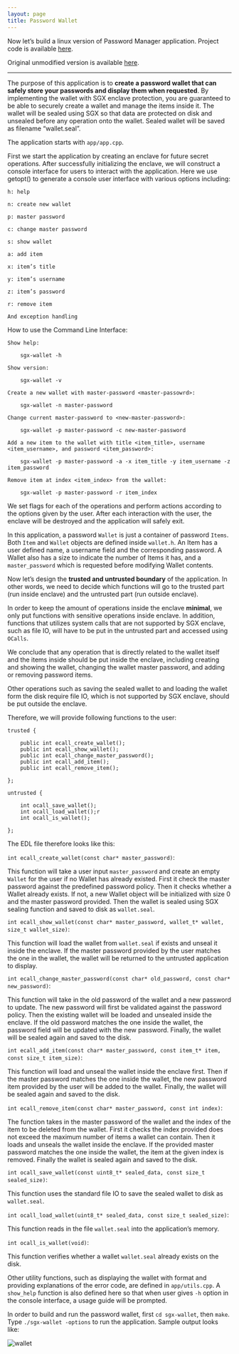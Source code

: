```yaml
---
layout: page
title: Password Wallet
---
```


Now let’s build a linux version of Password Manager application. Project code is available [here](https://github.com/sangfansh/SGX101_sample_code).

Original unmodified version is available [here](https://github.com/asonnino/sgx-wallet).

----

The purpose of this application is to **create a password wallet that can safely store your passwords and display them when requested**. By implementing the wallet with SGX enclave protection, you are guaranteed to be able to securely create a wallet and manage the items inside it. The wallet will be sealed using SGX so that data are protected on disk and unsealed before any operation onto the wallet. Sealed wallet will be saved as filename “wallet.seal”.

The application starts with `app/app.cpp`.

<script src="https://gist.github.com/sangfansh/0a0a1b03c4f3dca884975a521ba3773c.js"></script>

First we start the application by creating an enclave for future secret operations. After successfully initializing the enclave, we will construct a console interface for users to interact with the application. Here we use getopt() to generate a console user interface with various options including:

```
h: help

n: create new wallet

p: master password

c: change master password

s: show wallet

a: add item

x: item’s title

y: item’s username

z: item’s password

r: remove item

And exception handling
```

How to use the Command Line Interface:

```
Show help:

    sgx-wallet -h

Show version:

    sgx-wallet -v

Create a new wallet with master-password <master-passowrd>:

    sgx-wallet -n master-password

Change current master-password to <new-master-password>:

    sgx-wallet -p master-password -c new-master-password

Add a new item to the wallet with title <item_title>, username <item_username>, and password <item_password>:

    sgx-wallet -p master-password -a -x item_title -y item_username -z item_password

Remove item at index <item_index> from the wallet:

    sgx-wallet -p master-password -r item_index
```

We set flags for each of the operations and perform actions according to the options given by the user. After each interaction with the user, the enclave will be destroyed and the application will safely exit.

In this application, a password `Wallet` is just a container of password `Items`. Both `Item` and `Wallet` objects are defined inside `wallet.h`. An Item has a user defined name, a username field and the corresponding password. A Wallet also has a size to indicate the number of Items it has, and a `master_password` which is requested before modifying Wallet contents.

<script src="https://gist.github.com/sangfansh/496ed4da9dafe89ef340fa714f37bdd6.js"></script>

Now let’s design the **trusted and untrusted boundary** of the application. In other words, we need to decide which functions will go to the trusted part (run inside enclave) and the untrusted part (run outside enclave).

In order to keep the amount of operations inside the enclave **minimal**, we only put functions with sensitive operations inside enclave. In addition, functions that utilizes system calls that are not supported by SGX enclave, such as file IO, will have to be put in the untrusted part and accessed using `OCalls`.

We conclude that any operation that is directly related to the wallet itself and the items inside should be put inside the enclave, including creating and showing the wallet, changing the wallet master password, and adding or removing password items.

Other operations such as saving the sealed wallet to and loading the wallet form the disk require file IO, which is not supported by SGX enclave, should be put outside the enclave.

Therefore, we will provide following functions to the user:

```
trusted {

    public int ecall_create_wallet();
    public int ecall_show_wallet();
    public int ecall_change_master_password();
    public int ecall_add_item();
    public int ecall_remove_item();

};

untrusted {

    int ocall_save_wallet();
    int ocall_load_wallet();r
    int ocall_is_wallet();

};
```

The EDL file therefore looks like this:

<script src="https://gist.github.com/sangfansh/79fa8d6797e4f35b5df2afe6a7794f2a.js"></script>

`int ecall_create_wallet(const char* master_password)`:
<script src="https://gist.github.com/sangfansh/025f2160bbf65b6b4453aca34b55661a.js"></script>

This function will take a user input `master_password` and create an empty `Wallet` for the user if no Wallet has already existed. First it check the master password against the predefined password policy. Then it checks whether a Wallet already exists. If not, a new Wallet object will be initialized with size 0 and the master password provided. Then the wallet is sealed using SGX sealing function and saved to disk as `wallet.seal`.

`int ecall_show_wallet(const char* master_password, wallet_t* wallet, size_t wallet_size)`:
<script src="https://gist.github.com/sangfansh/59f56aa6dcb11da4c89af22de5731094.js"></script>

This function will load the wallet from `wallet.seal` if exists and unseal it inside the enclave. If the master password provided by the user matches the one in the wallet, the wallet will be returned to the untrusted application to display.

`int ecall_change_master_password(const char* old_password, const char* new_password)`:
<script src="https://gist.github.com/sangfansh/2935483b5bf9760fd94648116926df8b.js"></script>

This function will take in the old password of the wallet and a new password to update. The new password will first be validated against the password policy. Then the existing wallet will be loaded and unsealed inside the enclave. If the old password matches the one inside the wallet, the password field will be updated with the new password. Finally, the wallet will be sealed again and saved to the disk.

`int ecall_add_item(const char* master_password, const item_t* item, const size_t item_size)`:
<script src="https://gist.github.com/sangfansh/22f356186a48f8b1e980b7ca6d41e5ad.js"></script>

This function will load and unseal the wallet inside the enclave first. Then if the master password matches the one inside the wallet, the new password item provided by the user will be added to the wallet. Finally, the wallet will be sealed again and saved to the disk.

`int ecall_remove_item(const char* master_password, const int index)`:
<script src="https://gist.github.com/sangfansh/11ce84887033fdb4a85f28f7b6cad6b3.js"></script>

The function takes in the master password of the wallet and the index of the item to be deleted from the wallet. First it checks the index provided does not exceed the maximum number of items a wallet can contain. Then it loads and unseals the wallet inside the enclave. If the provided master password matches the one inside the wallet, the item at the given index is removed. Finally the wallet is sealed again and saved to the disk.

`int ocall_save_wallet(const uint8_t* sealed_data, const size_t sealed_size)`:
<script src="https://gist.github.com/sangfansh/9ee6780c4dcb5d18f9b5e32412dcd0d7.js"></script>

This function uses the standard file IO to save the sealed wallet to disk as `wallet.seal`.

`int ocall_load_wallet(uint8_t* sealed_data, const size_t sealed_size)`:
<script src="https://gist.github.com/sangfansh/83b2908ea2945d8304844cb56a247037.js"></script>

This function reads in the file `wallet.seal` into the application’s memory.

`int ocall_is_wallet(void)`:
<script src="https://gist.github.com/sangfansh/3f8a96c309c7264745d8cf26c785c7bb.js"></script>

This function verifies whether a wallet `wallet.seal` already exists on the disk.

Other utility functions, such as displaying the wallet with format and providing explanations of the error code, are defined in `app/utils.cpp`. A `show_help` function is also defined here so that when user gives `-h` option in the console interface, a usage guide will be prompted.
<script src="https://gist.github.com/sangfansh/5e11a0bd83d50cfae93969d0d4d2c6f9.js"></script>

In order to build and run the password wallet, first `cd sgx-wallet`, then `make`. Type `./sgx-wallet -options` to run the application. Sample output looks like:

![wallet](/sgx101/assets/pics/wallet.png)